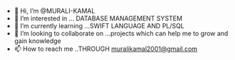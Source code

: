 - 👋 Hi, I’m @MURALI-KAMAL
- 👀 I’m interested in ... DATABASE MANAGEMENT SYSTEM
- 🌱 I’m currently learning ...SWIFT LANGUAGE AND PL/SQL
- 💞️ I’m looking to collaborate on ...projects which can help me to grow and gain knowledge
- 📫 How to reach me ..THROUGH muralikamal2001@gmail.com

<!---
MURALI-KAMAL/MURALI-KAMAL is a ✨ special ✨ repository because its `README.md` (this file) appears on your GitHub profile.
You can click the Preview link to take a look at your changes.
--->
